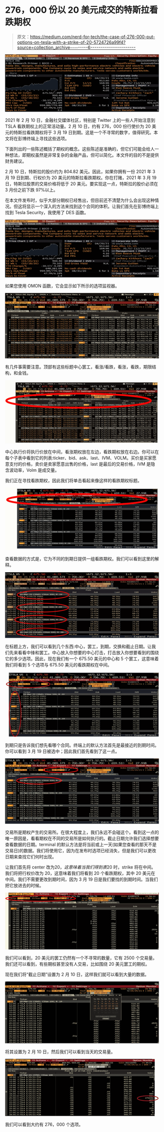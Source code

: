 # 276，000 份以 20 美元成交的特斯拉看跌期权

> 原文：<https://medium.com/nerd-for-tech/the-case-of-276-000-put-options-on-tesla-with-a-strike-of-20-5724726a99f4?source=collection_archive---------6----------------------->

![](img/ebd2b572a6d43a36086c7b581b16628c.png)

2021 年 2 月 10 日，金融社交媒体社区，特别是 Twitter 上的一些人开始注意到 TSLA 看跌期权上的正常活动量。2 月 10 日，约有 276，000 份行使价为 20 美元的特斯拉看跌期权将于 3 月 19 日到期。这是一个不寻常的数字，值得研究。本文将在彭博终端上寻找这些选项。

下面列出的一些陈述概括了期权的概念。这些陈述是准确的，但它们可能会给人一种想法，即期权虽然是非常复杂的金融产品，但可以简化。本文件的目的不是提供财务建议。

2 月 10 日，特斯拉的股价约为 804.82 美元。因此，如果你拥有一份 2021 年 3 月 19 日到期、行权价为 20 美元的特斯拉看跌期权。你在打赌，2021 年 3 月 19 日，特斯拉股票的交易价格将低于 20 美元。要实现这一点，特斯拉的股价必须在 3 月份之前下跌 97%以上。

在本文件发布时，似乎大部分期权已经售出，但目前还不清楚为什么会出现这种情况。但这将显示一个深入的方法来找到这个合同的体积。让我们首先在彭博终端上找到 Tesla Security，我使用了 DES 函数。

![](img/c55701b321a5ff374a8fab9002d1e2fa.png)

如果您使用 OMON 函数，它会显示如下所示的选项监视器。

![](img/c045b2b078a3576a04650b9ee71aa91d.png)

有几件事需要注意。顶部有这些标题中心罢工，看涨/看跌，看涨，看跌，期限结构，和金钱。

![](img/f0dfb1f8b0be5eb107732c7d201c7e13.png)

中心执行价将执行价放在中间，看涨期权放在左边，看跌期权放在右边。你可以在每个子表中看到它的列表:ticker、bid、ask、last、IVM、VOLM。买价是买家愿意支付的价格，卖价是卖家愿意出售的价格，last 是最后的交易价格，IVM 是隐含波动率，Volm 是成交量。

我们正在寻找看跌期权，因此我们将单击看起来像这样的看跌期权标题。

![](img/b83068ba6582d639dd5ce7a1bf827bcf.png)

查看数据的方式是，它为不同的到期日提供一组看跌期权。我们可以看到这里的解释。

![](img/551b620bc146dd43cbc20e8cef862510.png)

在标题上方，我们可以看到几个东西:中心，罢工，到期，交换和截止日期。让我们先来看看中锋和罢工。中心放入你想要的中心打击，打击放入你想要看到的围绕它的多少选项。因此，现在我们有一个 675.50 美元的中心和 5 个罢工，这意味着我们将看到 5 个选项与 675.50 美元的看跌期权在中间。

![](img/c85229e7cbc6ed364df57525d7fd3437.png)

到期只是告诉我们想先看哪个合同。终端上的默认方法首先是最接近的到期时间。你可以看到 3 月 19 日被选中；因此我们首先看到了这一点。

![](img/f76f89f3bc5291a52c8a40d612c9856c.png)

交易所是期权产生的交易所。在很大程度上，我们永远不会碰这个。看到这一点的唯一原因是，看看期权在不同的交易所是如何执行的。截止日期允许我们选择想要查看数据的日期。terminal 的默认方法是将当前或上一天(如果您查看的那天不是交易日)的数据。我们将使用它，因为在发布时选项已经消失，但是我们可以更改日期来查找它们何时出现。

让我们首先将 center 改为$20，这意味着当我们得到表$20 时，strike 将在中间。我们将把行权价改为 20，这意味着我们将看到 20 个看跌期权，其中 20 美元在中间。我们不需要更改到期时间，因为 3 月 19 日是我们要找的到期时间。当我们把它放进去的时候。

![](img/e41666fdf6e76ca8e087038a2d0bb269.png)

我们可以看到，20 美元的罢工仍然有一个不寻常的数量，它有 2500 个交易量。我们还可以看到，有些期权甚至没有人交易，比如围绕 20 美元罢工的期权。

现在我们将“截止日期”设置为 2 月 10 日，这样我们就可以看到大量的数据。

![](img/249818df7f8ed24ab6c11744f1980adc.png)

将其设置为 2 月 10 日，然后我们可以看到当天的交易量。

![](img/1070c863d53311da1f632b6d7f63ee5b.png)

我们可以看到大约有 276，000 个选项。